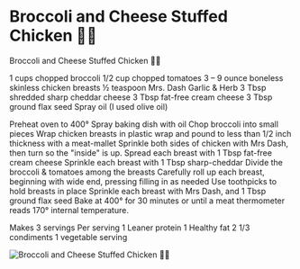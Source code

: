 # Broccoli and Cheese Stuffed Chicken 🥦🧀

Broccoli and Cheese Stuffed Chicken 🥦🧀

1 cups chopped broccoli
1/2 cup chopped tomatoes
3 – 9 ounce boneless skinless chicken breasts
½ teaspoon Mrs. Dash Garlic & Herb
3 Tbsp shredded sharp cheddar cheese
3 Tbsp fat-free cream cheese
3 Tbsp ground flax seed
Spray oil (I used olive oil)

Preheat oven to 400°
Spray baking dish with oil
Chop broccoli into small pieces
Wrap chicken breasts in plastic wrap and pound to less than 1/2 inch thickness with a meat-mallet
Sprinkle both sides of chicken with Mrs Dash, then turn so the "inside" is up.
Spread each breast with 1 Tbsp fat-free cream cheese
Sprinkle each breast with 1 Tbsp sharp-cheddar
Divide the broccoli & tomatoes among the breasts
Carefully roll up each breast, beginning with wide end, pressing filling in as needed
Use toothpicks to hold breasts in place
Sprinkle each breast with Mrs Dash, and 1 Tbsp ground flax seed
Bake at 400° for 30 minutes or until a meat thermometer reads 170° internal temperature.

Makes 3 servings
Per serving
1 Leaner protein
1 Healthy fat
2 1/3 condiments
1 vegetable serving

![Broccoli and Cheese Stuffed Chicken 🥦🧀](./Broccoli%20and%20Cheese%20Stuffed%20Chicken%20🥦🧀.png)

